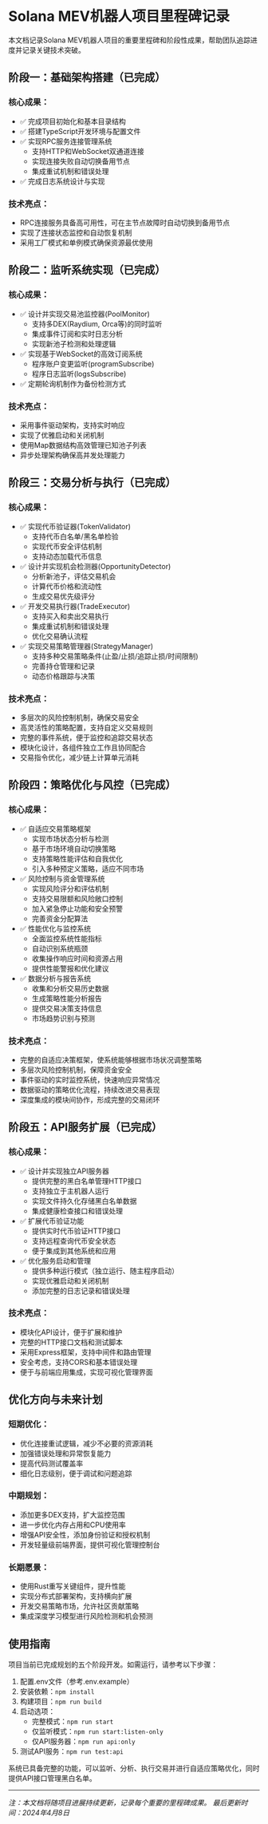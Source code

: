 # Solana MEV机器人项目里程碑记录

本文档记录Solana MEV机器人项目的重要里程碑和阶段性成果，帮助团队追踪进度并记录关键技术突破。

## 阶段一：基础架构搭建（已完成）

### 核心成果：
- ✅ 完成项目初始化和基本目录结构
- ✅ 搭建TypeScript开发环境与配置文件
- ✅ 实现RPC服务连接管理系统
  - 支持HTTP和WebSocket双通道连接
  - 实现连接失败自动切换备用节点
  - 集成重试机制和错误处理
- ✅ 完成日志系统设计与实现

### 技术亮点：
- RPC连接服务具备高可用性，可在主节点故障时自动切换到备用节点
- 实现了连接状态监控和自动恢复机制
- 采用工厂模式和单例模式确保资源最优使用

## 阶段二：监听系统实现（已完成）

### 核心成果：
- ✅ 设计并实现交易池监控器(PoolMonitor)
  - 支持多DEX(Raydium, Orca等)的同时监听
  - 集成事件订阅和实时日志分析
  - 实现新池子检测和处理逻辑
- ✅ 实现基于WebSocket的高效订阅系统
  - 程序账户变更监听(programSubscribe)
  - 程序日志监听(logsSubscribe)
- ✅ 定期轮询机制作为备份检测方式

### 技术亮点：
- 采用事件驱动架构，支持实时响应
- 实现了优雅启动和关闭机制
- 使用Map数据结构高效管理已知池子列表
- 异步处理架构确保高并发处理能力

## 阶段三：交易分析与执行（已完成）

### 核心成果：
- ✅ 实现代币验证器(TokenValidator)
  - 支持代币白名单/黑名单检验
  - 实现代币安全评估机制
  - 支持动态加载代币信息
- ✅ 设计并实现机会检测器(OpportunityDetector)
  - 分析新池子，评估交易机会
  - 计算代币价格和流动性
  - 生成交易优先级评分
- ✅ 开发交易执行器(TradeExecutor)
  - 支持买入和卖出交易执行
  - 集成重试机制和错误处理
  - 优化交易确认流程
- ✅ 实现交易策略管理器(StrategyManager)
  - 支持多种交易策略条件(止盈/止损/追踪止损/时间限制)
  - 完善持仓管理和记录
  - 动态价格跟踪与决策

### 技术亮点：
- 多层次的风险控制机制，确保交易安全
- 高灵活性的策略配置，支持自定义交易规则
- 完整的事件系统，便于监控和追踪交易状态
- 模块化设计，各组件独立工作且协同配合
- 交易指令优化，减少链上计算单元消耗

## 阶段四：策略优化与风控（已完成）

### 核心成果：
- ✅ 自适应交易策略框架
  - 实现市场状态分析与检测
  - 基于市场环境自动切换策略
  - 支持策略性能评估和自我优化
  - 引入多种预定义策略，适应不同市场
- ✅ 风险控制与资金管理系统
  - 实现风险评分和评估机制
  - 支持交易限额和风险敞口控制
  - 加入紧急停止功能和安全预警
  - 完善资金分配算法
- ✅ 性能优化与监控系统
  - 全面监控系统性能指标
  - 自动识别系统瓶颈
  - 收集操作响应时间和资源占用
  - 提供性能警报和优化建议
- ✅ 数据分析与报告系统
  - 收集和分析交易历史数据
  - 生成策略性能分析报告
  - 提供交易决策支持信息
  - 市场趋势识别与预测

### 技术亮点：
- 完整的自适应决策框架，使系统能够根据市场状况调整策略
- 多层次风险控制机制，保障资金安全
- 事件驱动的实时监控系统，快速响应异常情况
- 数据驱动的策略优化流程，持续改进交易表现
- 深度集成的模块间协作，形成完整的交易闭环

## 阶段五：API服务扩展（已完成）

### 核心成果：
- ✅ 设计并实现独立API服务器
  - 提供完整的黑白名单管理HTTP接口
  - 支持独立于主机器人运行
  - 实现文件持久化存储黑白名单数据
  - 集成健康检查接口和错误处理
- ✅ 扩展代币验证功能
  - 提供实时代币验证HTTP接口
  - 支持远程查询代币安全状态
  - 便于集成到其他系统和应用
- ✅ 优化服务启动和管理
  - 提供多种运行模式（独立运行、随主程序启动）
  - 实现优雅启动和关闭机制
  - 添加完整的日志记录和错误处理

### 技术亮点：
- 模块化API设计，便于扩展和维护
- 完整的HTTP接口文档和测试脚本
- 采用Express框架，支持中间件和路由管理
- 安全考虑，支持CORS和基本错误处理
- 便于与前端应用集成，实现可视化管理界面

## 优化方向与未来计划

### 短期优化：
- 优化连接重试逻辑，减少不必要的资源消耗
- 加强错误处理和异常恢复能力
- 提高代码测试覆盖率
- 细化日志级别，便于调试和问题追踪

### 中期规划：
- 添加更多DEX支持，扩大监控范围
- 进一步优化内存占用和CPU使用率
- 增强API安全性，添加身份验证和授权机制
- 开发轻量级前端界面，提供可视化管理控制台

### 长期愿景：
- 使用Rust重写关键组件，提升性能
- 实现分布式部署架构，支持横向扩展
- 开发交易策略市场，允许社区贡献策略
- 集成深度学习模型进行风险检测和机会预测

## 使用指南

项目当前已完成规划的五个阶段开发。如需运行，请参考以下步骤：

1. 配置.env文件（参考.env.example）
2. 安装依赖：`npm install`
3. 构建项目：`npm run build`
4. 启动选项：
   - 完整模式：`npm run start`
   - 仅监听模式：`npm run start:listen-only`
   - 仅API服务器：`npm run api:only`
5. 测试API服务：`npm run test:api`

系统已具备完整的功能，可以监听、分析、执行交易并进行自适应策略优化，同时提供API接口管理黑白名单。

---

*注：本文档将随项目进展持续更新，记录每个重要的里程碑成果。*
*最后更新时间：2024年4月8日* 